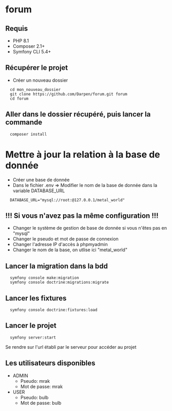 # forum

## Requis
- PHP 8.1
- Composer 2.1+
- Symfony CLI 5.4+

## Récupérer le projet
- Créer un nouveau dossier
```
  cd mon_nouveau_dossier
  git clone https://github.com/Darpen/forum.git forum
  cd forum
```

## Aller dans le dossier récupéré, puis lancer la commande
```
  composer install
```

# Mettre à jour la relation à la base de donnée
- Créer une base de donnée
- Dans le fichier .env => Modifier le nom de la base de donnée dans la variable DATABASE_URL
```
  DATABASE_URL="mysql://root:@127.0.0.1/metal_world"
```
## !!! Si vous n'avez pas la même configuration !!!
- Changer le système de gestion de base de donnée si vous n'êtes pas en "mysql"
- Changer le pseudo et mot de passe de connexion
- Changer l'adresse IP d'accès à phpmyadmin
- Changer le nom de la base, on utlise ici "metal_world"

## Lancer la migration dans la bdd
```
  symfony console make:migration 
  symfony console doctrine:migrations:migrate
```

## Lancer les fixtures
```
  symfony console doctrine:fixtures:load
```

## Lancer le projet
```
  symfony server:start
```
Se rendre sur l'url établi par le serveur pour accéder au projet

## Les utilisateurs disponibles
- ADMIN
  - Pseudo: mrak
  - Mot de passe: mrak
- USER
  - Pseudo: bulb
  - Mot de passe: bulb
